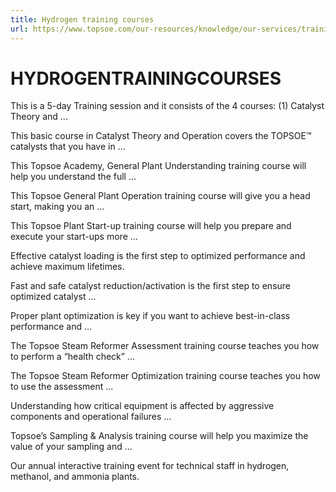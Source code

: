 ```yaml
---
title: Hydrogen training courses
url: https://www.topsoe.com/our-resources/knowledge/our-services/training/hydrogen-training-courses#main-content
---
```


# HYDROGENTRAININGCOURSES

This is a 5-day Training session and it consists of the 4 courses: (1) Catalyst Theory and ...

This basic course in Catalyst Theory and Operation covers the TOPSOE™ catalysts that you have in ...

This Topsoe Academy, General Plant Understanding training course will help you understand the full ...

This Topsoe General Plant Operation training course will give you a head start, making you an ...

This Topsoe Plant Start-up training course will help you prepare and execute your start-ups more ...

Effective catalyst loading is the first step to optimized performance and achieve maximum lifetimes.

Fast and safe catalyst reduction/activation is the first step to  ensure optimized catalyst ...

Proper plant optimization is key if you want to achieve best-in-class performance and ...

The Topsoe Steam Reformer Assessment training course teaches you how to perform a “health check” ...

The Topsoe Steam Reformer Optimization training course teaches you how to use the assessment ...

Understanding how critical equipment is affected by aggressive components and operational failures ...

Topsoe’s Sampling & Analysis training course will help you maximize the value of your sampling and ...

Our annual interactive training event for technical staff in hydrogen, methanol, and ammonia plants.